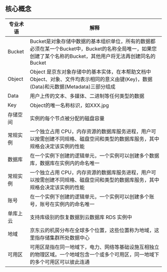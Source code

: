 ## 核心概念
|专业术语|解释|
|-|-|
|Bucket|Bucket是对象存储中数据的基本组织单位，所有的数据都必须在某一个Bucket中，Bucket的名称全局唯一，如果您创建了某个名称的Bucket，其他用户将无法再创建同名的Bucket| 
|Object|Object 是京东对象存储中的基本实体，在本帮助文档中Object、对象、文件均表示相同的意义由键(Key)，数据(Data)和元数据(Metadata)三部分组成| 
|Data|用户上传的文本、多媒体、二进制等任何类型的数据| 
|Key|Object的唯一名称标识，如XXX.jpg| 
|存储空间|实例的每个节点被分配的磁盘容量| 
|常规实例|一个独立占用 CPU，内存资源的数据库服务进程，用户可以按需创建不同规格、磁盘空间和类型的数据库服务，其中规格会决定该实例的性能| 
|数据库|在一个实例下创建的逻辑单元，一个实例可以创建多个数据库，数据库在实例内的命名唯一| 
|常规实例|一个独立占用 CPU，内存资源的数据库服务进程，用户可以按需创建不同规格、磁盘空间和类型的数据库服务，其中规格会决定该实例的性能| 
|账号|在一个实例下创建的逻辑单元，一个实例可以创建多个账号，账号在实例内的命名唯一| 
|单库上云|支持库级别的恢复数据到云数据库 RDS 实例中| 
|地域|京东云的机房分布在全球多个位置，这些位置称为地域，这里指存储集群所处数据中心| 
|可用区|可用区是指在同一地域下，电力、网络等基础设施互相独立的物理区域。一个地域包含一个或多个可用区，同一地域下的多个可用区可以彼此连通| 
